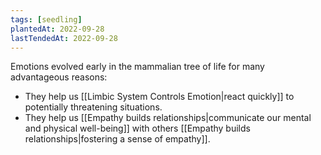 ```yaml
---
tags: [seedling]
plantedAt: 2022-09-28
lastTendedAt: 2022-09-28
---
```


Emotions evolved early in the mammalian tree of life for many advantageous reasons:

- They help us [[Limbic System Controls Emotion|react quickly]] to potentially threatening situations.
- They help us [[Empathy builds relationships|communicate our mental and physical well-being]] with others [[Empathy builds relationships|fostering a sense of empathy]].
